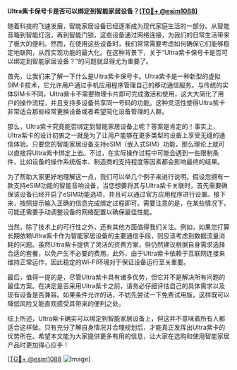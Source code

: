 **Ultra紫卡保号卡是否可以绑定到智能家居设备？[[TG💪+ @esim1088](https://t.me/s/esim1088)]**

随着科技的飞速发展，智能家居设备已经逐渐成为现代家庭生活的一部分。从智能音箱到智能灯泡，再到智能门锁，这些设备通过网络连接，为我们的日常生活带来了极大的便利。然而，在使用这些设备时，我们常常需要考虑如何确保它们能够稳定地联网，从而实现功能的最大化。在这种背景下，关于“Ultra紫卡保号卡是否可以绑定到智能家居设备？”的问题就显得尤为重要了。

首先，让我们来了解一下什么是Ultra紫卡保号卡。Ultra紫卡是一种新型的虚拟SIM卡技术，它允许用户通过手机应用程序管理自己的移动通信服务。与传统的实体SIM卡不同，Ultra紫卡不需要物理卡片即可完成激活和使用，这大大简化了用户的操作流程，并且支持多设备共享同一号码的功能。这种灵活性使得Ultra紫卡非常适合那些经常更换设备或者希望简化设备管理的人群。

那么，Ultra紫卡究竟能否绑定到智能家居设备上呢？答案是肯定的！事实上，Ultra紫卡的设计初衷之一就是为了让用户能够在更多类型的设备上享受无缝的通信体验。只要您的智能家居设备支持eSIM（嵌入式SIM）功能，那么理论上就可以直接将Ultra紫卡绑定上去。不过，在实际操作过程中可能会遇到一些限制条件，比如设备的操作系统版本、制造商的支持程度等因素都会影响最终的结果。

为了帮助大家更好地理解这一点，我们可以举几个例子来进行说明。假设您拥有一款支持eSIM功能的智能音响设备，当您想要将其与Ultra紫卡关联时，首先需要确保该设备已经开启了eSIM功能选项，并且可以通过官方应用程序进行设置。接下来，按照提示输入正确的信息完成绑定过程即可。需要注意的是，在某些情况下，可能还需要手动调整设备的网络配置以确保最佳性能。

当然，除了技术上的可行性之外，还有其他方面值得我们关注。例如，如果您打算长期依赖Ultra紫卡作为智能家居设备的主要通信手段，则应该考虑到数据流量消耗的问题。虽然Ultra紫卡提供了灵活的资费方案，但仍然建议根据自身需求选择合适的套餐，以免产生不必要的费用。此外，由于Ultra紫卡依赖于互联网连接来维持正常运作，因此稳定的Wi-Fi环境对于保证设备运行至关重要。

最后，值得一提的是，尽管Ultra紫卡具有诸多优势，但它并不是解决所有问题的最佳方案。在决定是否采用Ultra紫卡之前，请务必仔细评估自己的具体需求以及现有设备是否兼容。如果条件允许的话，不妨先尝试一下免费试用版，这样既可以降低风险又能直观感受其带来的便利之处。

综上所述，Ultra紫卡确实可以绑定到智能家居设备上，但这并不意味着所有人都适合这样做。只有充分了解自身情况并合理规划后，才能真正发挥出Ultra紫卡的优势所在。希望本文能为大家提供更多有用的信息，让大家在选购和使用智能家居产品时更加得心应手！

[[TG💪+ @esim1088](https://t.me/s/esim1088) ![Image](https://i.postimg.cc/4NQfJmqS/Snipaste-2025-05-13-00-14-12.png)]